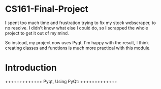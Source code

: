 # CS161-Final-Project
I spent too much time and frustration trying to fix my stock webscraper, to no resolve. I didn't know what else I could do, so I scrapped the whole project to get it out of my mind. 

So instead, my project now uses Pyqt. I'm happy with the result, I think creating classes and functions is much more practical with this module. 
# Introduction
+++++++++++++
  Pyqt,
Using PyQt:
+++++++++++++

